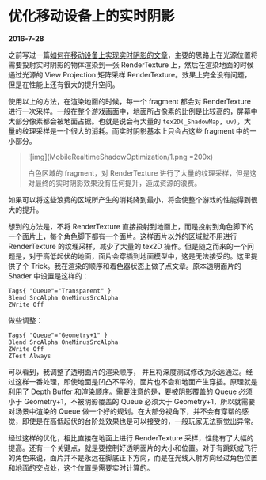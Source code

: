 # 优化移动设备上的实时阴影

**2016-7-28**

之前写过一篇[如何在移动设备上实现实时阴影的文章](MobileRealtimeShadow.html)，主要的思路上在光源位置将需要投射实时阴影的物体渲染到一张 RenderTexture 上，然后在渲染地面的时候通过光源的 View Projection 矩阵采样 RenderTexture。效果上完全没有问题，但是在性能上还有很大的提升空间。

使用以上的方法，在渲染地面的时候，每一个 fragment 都会对 RenderTexture 进行一次采样。一般在整个游戏画面中，地面所占像素的比例是比较高的，屏幕中大部分像素都会被地面占据。也就是说会有大量的 `tex2D(_ShadowMap, uv)`，大量的纹理采样是一个很大的消耗。而实时阴影基本上只会占这些 fragment 中的一小部分。

> ![img](MobileRealtimeShadowOptimization/1.png =200x)
>
> 白色区域的 fragment，对 RenderTexture 进行了大量的纹理采样，但是这对最终的实时阴影效果没有任何提升，造成资源的浪费。

如果可以将这些浪费的区域所产生的消耗降到最小，将会使整个游戏的性能得到很大的提升。

想到的方法是，不将 RenderTexture 直接投射到地面上，而是投射到角色脚下的一个面片上，每个角色脚下都有一个面片。这样面片以外的区域就不用进行 RenderTexture 的纹理采样，减少了大量的 tex2D 操作。但是随之而来的一个问题是，对于高低起伏的地面，面片会穿插到地面模型中，这是无法接受的。这里提供了个 Trick。我在渲染的顺序和着色器状态上做了点文章。原本透明面片的 Shader 中设置是这样的：

	Tags{ "Queue"="Transparent" }
	Blend SrcAlpha OneMinusSrcAlpha
	ZWrite Off
	
做些调整：

	Tags{ "Queue"="Geometry+1" }
	Blend SrcAlpha OneMinusSrcAlpha
	ZWrite Off
	ZTest Always
	
可以看到，我调整了透明面片的渲染顺序， 并且将深度测试修改为永远通过。经过这样一番处理，即使地面是凹凸不平的，面片也不会和地面产生穿插。原理就是利用了 Depth Buffer 和渲染顺序。需要注意的是，要被阴影覆盖的 Queue 必须小于 Geometry+1，不被阴影覆盖的 Queue 必须大于 Geometry+1，所以就需要对场景中渲染的 Queue 做一个好的规划。在大部分视角下，并不会有穿帮的感觉，即使是在高低起伏的台阶处效果也是可以接受的，一般玩家无法察觉出异常。

经过这样的优化，相比直接在地面上进行 RenderTexture 采样，性能有了大幅的提高。还有一个关键点，就是要控制好透明面片的大小和位置。对于有跳跃或飞行的角色来说，面片并不是永远在脚底正下方向，而是在光线入射方向经过角色位置和地面的交点处，这个位置是需要实时计算的。